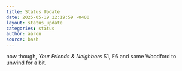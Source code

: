 ```yaml
---
title: Status Update
date: 2025-05-19 22:19:59 -0400
layout: status_update
categories: status
author: aaron
source: bash
---
```

now though, _Your Friends & Neighbors_ S1, E6 and some Woodford to unwind for a bit.
